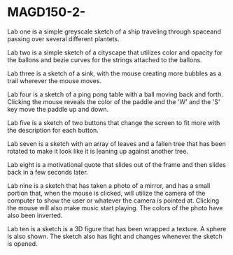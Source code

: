 # MAGD150-2-

Lab one is a simple greyscale sketch of a ship traveling
through spaceand passing over several different plantets.

Lab two is a simple sketch of a cityscape that utilizes
color and opacity for the ballons and bezie curves for
the strings attached to the ballons.

Lab three is a sketch of a sink, with the mouse creating
more bubbles as a trail wherever the mouse moves.

Lab four is a sketch of a ping pong table with a ball
moving back and forth. Clicking the mouse reveals the
color of the paddle and the 'W' and the 'S' key move
the paddle up and down.

Lab five is a sketch of two buttons that change the
screen to fit more with the description for each 
button.

Lab seven is a sketch with an array of leaves and a
fallen tree that has been rotated to make it look like
it is leaning up against another tree.

Lab eight is a motivational quote that slides out of
the frame and then slides back in a few seconds later.

Lab nine is a sketch that has taken a photo of a mirror,
and has a small portion that, when the mouse is clicked,
will utilize the camera of the computer to show the user
or whatever the camera is pointed at. Clicking the mouse
will also make music start playing. The colors of the
photo have also been inverted.

Lab ten is a sketch is a 3D figure that has been wrapped a
texture. A sphere is also shown. The sketch also has light
and changes whenever the sketch is opened.
